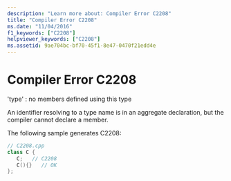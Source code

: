```yaml
---
description: "Learn more about: Compiler Error C2208"
title: "Compiler Error C2208"
ms.date: "11/04/2016"
f1_keywords: ["C2208"]
helpviewer_keywords: ["C2208"]
ms.assetid: 9ae704bc-bf70-45f1-8e47-0470f21edd4e
---
```

# Compiler Error C2208

'type' : no members defined using this type

An identifier resolving to a type name is in an aggregate declaration, but the compiler cannot declare a member.

The following sample generates C2208:

```cpp
// C2208.cpp
class C {
   C;   // C2208
   C(){}   // OK
};
```

